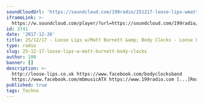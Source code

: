 ```yaml
---
soundCloudUrl: 'https://soundcloud.com/199radio/251217-loose-lips-wmatt-burnett-body-clocks'
iframeLink: >-
  https://w.soundcloud.com/player/?url=https://soundcloud.com/199radio/251217-loose-lips-wmatt-burnett-body-clocks&color=00aabb&auto_play=false&hide_related=false&show_comments=true&show_user=true&show_reposts=false
id: 3741
date: '2017-12-26'
title: 25/12/17 - Loose Lips w/Matt Burnett &amp; Body Clocks - Loose Lips
type: radio
slug: 25-12-17-loose-lips-w-matt-burnett-body-clocks
author: 100
banner: []
description: >-
  http://loose-lips.co.uk https://www.facebook.com/bodyclocksband
  https://www.facebook.com/mbmusicATX https://www.199radio.com [...]Read More...
published: true
tags: Techno
---
```

